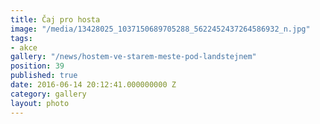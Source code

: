 ```yaml
---
title: Čaj pro hosta
image: "/media/13428025_1037150689705288_5622452437264586932_n.jpg"
tags:
- akce
gallery: "/news/hostem-ve-starem-meste-pod-landstejnem"
position: 39
published: true
date: 2016-06-14 20:12:41.000000000 Z
category: gallery
layout: photo
---
```

